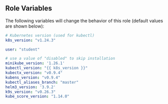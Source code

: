 
Role Variables
--------------

The following variables will change the behavior of this role (default values
are shown below):

```yaml
# Kubernetes version (used for kubectl)
k8s_version: "v1.24.3"

user: "student"

# use a value of "disabled" to skip installation
minikube_version: '1.26.1'
kubectl_version: "{{ k8s_version }}"
kubectx_version: "v0.9.4"
kubens_version: "v0.9.4"
kubectl_aliases_branch: "master"
helm3_version: '3.9.2'
k9s_version: "v0.26.3"
kube_score_version: "1.14.0"

```

